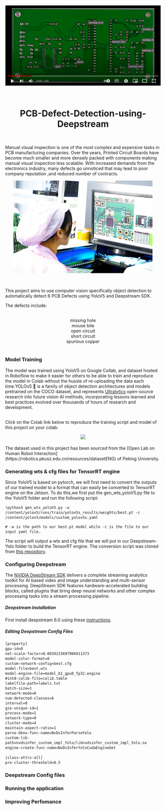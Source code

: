 <div align="center">

[![Everything Is AWESOME](https://github.com/clintonoduor/PCB-Defect-Detection-using-Deepstream/blob/main/pcbscreenshot.png?raw=true)](https://www.youtube.com/watch?v=op_TjAQFLfs)
 

<br>


# PCB-Defect-Detection-using-Deepstream

</div>
<br>

Manual visual inspection is one of the most complex and expensive tasks in PCB manufacturing companies. Over the years, Printed Circuit Boards have become much smaller and more densely packed with components making manual visual inspection less scalable. With increased demands from the electronics industry, many defects go unnoticed that may lead to poor company reputation ,and reduced number of contracts.

<div align="center">
<p>
   <a align="left" href="https://ultralytics.com/yolov5" target="_blank">
   <img width="450" src="https://github.com/clintonoduor/PCB-Defect-Detection-using-Deepstream/blob/main/optical.jpg"></a>
</p>
</div>
<br>

This project aims to use computer vision specifically object detection to automatically detect 6 PCB Defects using YoloV5 and Deepstream SDK. 



The defects include:

<br>
<div align="center">
 missing hole 
 </div>
 <div align="center">
 mouse bite
 </div>
 <div align="center">
 open circuit
 </div>
 <div align="center">
 short circuit
 </div>
 <div align="center">
 spurious copper  

</div>
<br>


### Model Training

The model was trained using YoloV5 on Google Collab, and dataset hosted in Roboflow to make it easier for others to be able to train and reproduce the model in Colab without the hussle of re-uploading the data each time.YOLOv5 🚀 is a family of object detection architectures and models pretrained on the COCO dataset, and represents <a href="https://ultralytics.com">Ultralytics</a> open-source research into future vision AI methods, incorporating lessons learned and best practices evolved over thousands of hours of research and development.
<br>
<br>

 Click on the Colab link below to reproduce the training script and model of this project on your colab:

<div align="center">
    <a href="https://colab.research.google.com/drive/14ETRA3gC7nVnPUXXj7qjund3eFIQMKvv">
        <img src="https://github.com/ultralytics/yolov5/releases/download/v1.0/logo-colab-small.png" width="15%"/>
    </a>
 </div>
 <br>
 The dataset used in this project has been sourced from the [Open Lab on Human Robot Interaction](https://robotics.pkusz.edu.cn/resources/datasetENG) of Peking University.

   
### Generating wts & cfg files for TensorRT engine

Since YoloV5 is based on pytorch, we will first need to convert the outputs of our trained model to a format that can easily be converted to TensorRT engine on the Jetson. To do this,we first put the gen_wts_yoloV5.py file to the YoloV5 folder and run the following script:

```
!python3 gen_wts_yoloV5.py -w /content/yolov5/runs/train/yolov5s_results/weights/best.pt -c /content/yolov5/models/custom_yolov5s.yaml

```

```
# -w is the path to our best.pt model while -c is the file to our input yaml file.
```
The script will output a wts and cfg file that we will put in our Deepstream-Yolo folder to build the TensorRT engine. The conversion script was cloned from [this repository](https://github.com/marcoslucianops/DeepStream-Yolo).

### Configuring Deepstream
The [NVIDIA DeepStream SDK](https://developer.nvidia.com/deepstream-sdk) delivers a complete streaming analytics toolkit for AI based video and image understanding and multi-sensor processing. DeepStream SDK features hardware-accelerated building blocks, called plugins that bring deep neural networks and other complex processing tasks into a stream processing pipeline.
##### Deepstream Installation
First install deepstream 6.0 using these [instructions](https://docs.nvidia.com/metropolis/deepstream/dev-guide/text/DS_Quickstart.html).
##### Editing Deepstream Config Files
```
[property]
gpu-id=0
net-scale-factor=0.0039215697906911373
model-color-format=0
custom-network-config=best.cfg
model-file=best.wts
model-engine-file=model_b1_gpu0_fp32.engine
#int8-calib-file=calib.table
labelfile-path=labels.txt
batch-size=1
network-mode=0
num-detected-classes=6
interval=0
gie-unique-id=1
process-mode=1
network-type=0
cluster-mode=4
maintain-aspect-ratio=1
parse-bbox-func-name=NvDsInferParseYolo
custom-lib-path=nvdsinfer_custom_impl_Yolo/libnvdsinfer_custom_impl_Yolo.so
engine-create-func-name=NvDsInferYoloCudaEngineGet

[class-attrs-all]
pre-cluster-threshold=0.5
```
### Deepstream Config files
### Running the application
### Improving Perfomance

